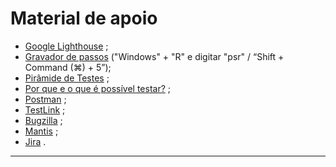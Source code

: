 # Material de apoio

* [Google Lighthouse](https://chromewebstore.google.com/detail/lighthouse/blipmdconlkpinefehnmjammfjpmpbjk?hl=pt-br) ;
* [Gravador de passos](https://support.microsoft.com/pt-br/windows/gravar-passo-para-a-reprodução-de-um-problema-46582a9b-620f-2e36-00c9-04e25d784e47) ("Windows" + "R" e digitar "psr" / “Shift + Command (⌘) + 5”);
* [Pirâmide de Testes](https://www.youtube.com/watch?v=gVJ1Lap-JYA) ;
* [Por que e o que é possível testar?](https://www.alura.com.br/artigos/por-que-e-o-que-e-possivel-testar?_gl=1*r6i5t7*_ga*ODM1Nzk2OTUyLjE2OTgzNDc1Mjk.*_ga_1EPWSW3PCS*MTcxMDY0NDQ4Ni41OS4xLjE3MTA2NDc2MTIuMC4wLjA.*_fplc*dkx1VjQ0TVc5UVZySVdrTkV3ZVA1dVhjSDB0TW0wTk5Gd3lvMGN3NVRuem1BVDFOTWU2eEElMkIxamtaY3M4dTI2MTJMMWE3eXdQRjhWbXJSbm1wMHBzTXBBc1ZhSVN0Q2JrMmZJVnFLTW5KN1kzTnRwVjc1UktLVGtueWp3eXclM0QlM0Q.) ;
* [Postman](https://www.postman.com) ;
* [TestLink](https://www.testlink.org/) ;
* [Bugzilla](https://www.bugzilla.org) ;
* [Mantis](https://www.mantisbt.org) ;
* [Jira](https://www.atlassian.com/software/jira?&aceid=&adposition=&adgroup=144591242396&campaign=19313869328&creative=641977702927&device=c&keyword=jira&matchtype=p&network=g&placement=&ds_kids=p74602300390&ds_e=GOOGLE&ds_eid=700000001558501&ds_e1=GOOGLE&gad_source=1&gclid=Cj0KCQjwhtWvBhD9ARIsAOP0GoiaXTfb7rjBwgx_9-hOzGzDyzi4FEw4xVGC5G3Cer2eqDElUB9a3ZQaAhxaEALw_wcB&gclsrc=aw.ds) .

---

